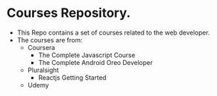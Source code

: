 # Courses Repository.
* This Repo contains a set of courses related to the web developer.
* The courses are from:
    *   Coursera
        - The Complete Javascript Course
        - The Complete Android Oreo Developer
    *   Pluralsight
        - Reactjs Getting Started
    *   Udemy
